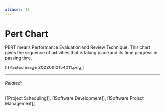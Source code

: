 ```yaml
---
aliases: []
---
```

# Pert Chart
PERT means Performance Evaluation and Review Technique. 
This chart gives the sequence of activities that is taking place and its time progress in passing time. 

![[Pasted image 20220913154011.png]]



---
###### Related: 
[[Project Scheduling]], [[Software Development]], [[Software Project Management]]
